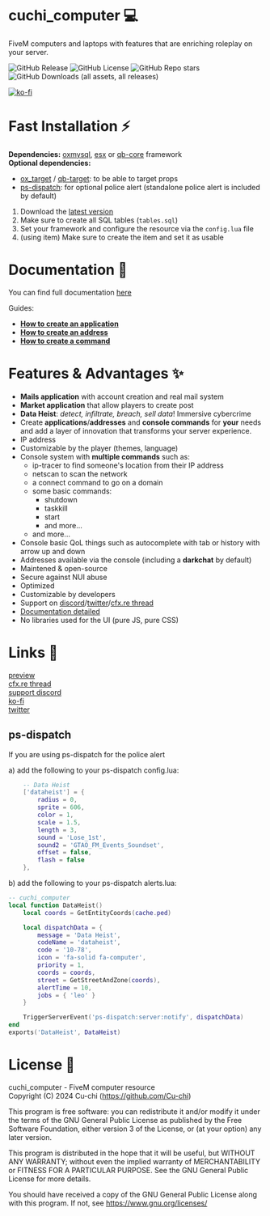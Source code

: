 # cuchi_computer 💻
FiveM computers and laptops with features that are enriching roleplay on your server.

![GitHub Release](https://img.shields.io/github/v/release/Cu-chi/cuchi_computer?style=flat-square)
![GitHub License](https://img.shields.io/github/license/Cu-chi/cuchi_computer?style=flat-square)
![GitHub Repo stars](https://img.shields.io/github/stars/Cu-chi/cuchi_computer?style=flat-square)
![GitHub Downloads (all assets, all releases)](https://img.shields.io/github/downloads/Cu-chi/cuchi_computer/total?style=flat-square)  

[![ko-fi](https://ko-fi.com/img/githubbutton_sm.svg)](https://ko-fi.com/M4M7W2F0B)

# Fast Installation ⚡
**Dependencies:** [oxmysql](https://github.com/overextended/oxmysql), [esx](https://github.com/esx-framework/esx_core) or [qb-core](https://github.com/qbcore-framework/qb-core) framework  
**Optional dependencies:** 
 - [ox_target](https://github.com/overextended/ox_target) / [qb-target](https://github.com/qbcore-framework/qb-target): to be able to target props
 - [ps-dispatch](https://github.com/Project-Sloth/ps-dispatch): for optional police alert (standalone police alert is included by default)

1. Download the [latest version](https://github.com/Cu-chi/cuchi_cameraEditor/releases/latest/download/cuchi_computer.zip)
2. Make sure to create all SQL tables (`tables.sql`)
3. Set your framework and configure the resource via the `config.lua` file
4. (using item) Make sure to create the item and set it as usable

# Documentation 📕
You can find full documentation [here](https://docs.cu-chi.fr/docs/cuchi_computer/setup)

Guides:  
- [**How to create an application**](https://docs.cu-chi.fr/docs/cuchi_computer/guides/application)  
- [**How to create an address**](https://docs.cu-chi.fr/docs/cuchi_computer/guides/address)  
- [**How to create a command**](https://docs.cu-chi.fr/docs/cuchi_computer/guides/command)  

# Features & Advantages ✨

- **Mails application** with account creation and real mail system
- **Market application** that allow players to create post
- **Data Heist**: *detect, infiltrate, breach, sell data*! Immersive cybercrime
- Create **applications**/**addresses** and **console commands** for **your** needs and add a layer of innovation that transforms your server experience.
- IP address
- Customizable by the player (themes, language)
- Console system with **multiple commands** such as:
    - ip-tracer to find someone's location from their IP address
    - netscan to scan the network
    - a connect command to go on a domain
    - some basic commands:
        - shutdown
        - taskkill
        - start
        - and more...
    - and more...
- Console basic QoL things such as autocomplete with tab or history with arrow up and down
- Addresses available via the console (including a **darkchat** by default)
- Maintened & open-source
- Secure against NUI abuse
- Optimized
- Customizable by developers
- Support on [discord](https://discord.gg/fvRFgRXkkx)/[twitter](https://twitter.com/cuch_i)/[cfx.re thread](https://forum.cfx.re/t/free-computers-usable-computers-with-attention-to-detail/5224167)
- [Documentation detailed](https://docs.cu-chi.fr/docs/cuchi_computer/setup)
- No libraries used for the UI (pure JS, pure CSS)

# Links 🔗
[preview](https://youtu.be/V6BV3gB8dpA)  
[cfx.re thread](https://forum.cfx.re/t/free-computers-usable-computers-with-attention-to-detail/5224167)  
[support discord](https://discord.gg/fvRFgRXkkx)  
[ko-fi](https://ko-fi.com/M4M7W2F0B)  
[twitter](https://twitter.com/cuch_i)  


## ps-dispatch
If you are using ps-dispatch for the police alert

a) add the following to your ps-dispatch config.lua:
```lua
    -- Data Heist
    ['dataheist'] = {
        radius = 0,
        sprite = 606,
        color = 1,
        scale = 1.5,
        length = 3,
        sound = 'Lose_1st',
        sound2 = 'GTAO_FM_Events_Soundset',
        offset = false,
        flash = false
    },
```
b) add the following to your ps-dispatch alerts.lua:
```lua
-- cuchi_computer
local function DataHeist()
    local coords = GetEntityCoords(cache.ped)

    local dispatchData = {
        message = 'Data Heist',
        codeName = 'dataheist',
        code = '10-78',
        icon = 'fa-solid fa-computer',
        priority = 1,
        coords = coords,
        street = GetStreetAndZone(coords),
        alertTime = 10,
        jobs = { 'leo' }
    }

    TriggerServerEvent('ps-dispatch:server:notify', dispatchData)
end
exports('DataHeist', DataHeist)
```

# License 📜
cuchi_computer - FiveM computer resource  
Copyright (C) 2024 Cu-chi (https://github.com/Cu-chi)

This program is free software: you can redistribute it and/or modify
it under the terms of the GNU General Public License as published by
the Free Software Foundation, either version 3 of the License, or
(at your option) any later version.

This program is distributed in the hope that it will be useful,
but WITHOUT ANY WARRANTY; without even the implied warranty of
MERCHANTABILITY or FITNESS FOR A PARTICULAR PURPOSE.  See the
GNU General Public License for more details.

You should have received a copy of the GNU General Public License
along with this program.  If not, see <https://www.gnu.org/licenses/>